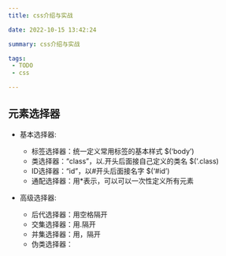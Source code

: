 ```yaml
---
title: css介绍与实战

date: 2022-10-15 13:42:24

summary: css介绍与实战

tags:
 - TODO
 - css

---
```


## 元素选择器


+ 基本选择器:
    - 标签选择器：统一定义常用标签的基本样式 $(‘body’)
    - 类选择器：“class”，以.开头后面接自己定义的类名 $(‘.class)
    - ID选择器：“id”，以#开头后面接名字 $(‘#id’)
    - 通配选择器：用*表示，可以可以一次性定义所有元素

+ 高级选择器:
    - 后代选择器：用空格隔开
    - 交集选择器：用.隔开
    - 并集选择器：用，隔开
    - 伪类选择器：